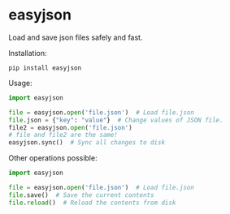 # easyjson
Load and save json files safely and fast.

Installation:
```shell
pip install easyjson
```

Usage:
```python
import easyjson

file = easyjson.open('file.json')  # Load file.json
file.json = {"key": "value"}  # Change values of JSON file.
file2 = easyjson.open('file.json')
# file and file2 are the same!
easyjson.sync()  # Sync all changes to disk
```

Other operations possible:
```python
import easyjson

file = easyjson.open('file.json')  # Load file.json
file.save()  # Save the current contents
file.reload()  # Reload the contents from disk
```

